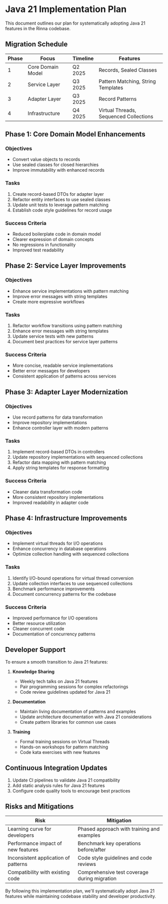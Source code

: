 <!-- Copyright (c) 2025 [Eric C. Mumford](https://github.com/heymumford) [@heymumford] -->

# Java 21 Implementation Plan

This document outlines our plan for systematically adopting Java 21 features in the Rinna codebase.

## Migration Schedule

| Phase | Focus | Timeline | Features |
|-------|-------|----------|----------|
| 1 | Core Domain Model | Q2 2025 | Records, Sealed Classes |
| 2 | Service Layer | Q3 2025 | Pattern Matching, String Templates |
| 3 | Adapter Layer | Q3 2025 | Record Patterns |
| 4 | Infrastructure | Q4 2025 | Virtual Threads, Sequenced Collections |

## Phase 1: Core Domain Model Enhancements

### Objectives
- Convert value objects to records
- Use sealed classes for closed hierarchies
- Improve immutability with enhanced records

### Tasks
1. Create record-based DTOs for adapter layer
2. Refactor entity interfaces to use sealed classes
3. Update unit tests to leverage pattern matching
4. Establish code style guidelines for record usage

### Success Criteria
- Reduced boilerplate code in domain model
- Clearer expression of domain concepts
- No regressions in functionality
- Improved test readability

## Phase 2: Service Layer Improvements

### Objectives
- Enhance service implementations with pattern matching
- Improve error messages with string templates
- Create more expressive workflows

### Tasks
1. Refactor workflow transitions using pattern matching
2. Enhance error messages with string templates
3. Update service tests with new patterns
4. Document best practices for service layer patterns

### Success Criteria
- More concise, readable service implementations
- Better error messages for developers
- Consistent application of patterns across services

## Phase 3: Adapter Layer Modernization

### Objectives
- Use record patterns for data transformation
- Improve repository implementations
- Enhance controller layer with modern patterns

### Tasks
1. Implement record-based DTOs in controllers
2. Update repository implementations with sequenced collections
3. Refactor data mapping with pattern matching
4. Apply string templates for response formatting

### Success Criteria
- Cleaner data transformation code
- More consistent repository implementations
- Improved readability in adapter code

## Phase 4: Infrastructure Improvements

### Objectives
- Implement virtual threads for I/O operations
- Enhance concurrency in database operations
- Optimize collection handling with sequenced collections

### Tasks
1. Identify I/O-bound operations for virtual thread conversion
2. Update collection interfaces to use sequenced collections
3. Benchmark performance improvements
4. Document concurrency patterns for the codebase

### Success Criteria
- Improved performance for I/O operations
- Better resource utilization
- Cleaner concurrent code
- Documentation of concurrency patterns

## Developer Support

To ensure a smooth transition to Java 21 features:

1. **Knowledge Sharing**
   - Weekly tech talks on Java 21 features
   - Pair programming sessions for complex refactorings
   - Code review guidelines updated for Java 21

2. **Documentation**
   - Maintain living documentation of patterns and examples
   - Update architecture documentation with Java 21 considerations
   - Create pattern libraries for common use cases

3. **Training**
   - Formal training sessions on Virtual Threads
   - Hands-on workshops for pattern matching
   - Code kata exercises with new features

## Continuous Integration Updates

1. Update CI pipelines to validate Java 21 compatibility
2. Add static analysis rules for Java 21 features
3. Configure code quality tools to encourage best practices

## Risks and Mitigations

| Risk | Mitigation |
|------|------------|
| Learning curve for developers | Phased approach with training and examples |
| Performance impact of new features | Benchmark key operations before/after |
| Inconsistent application of patterns | Code style guidelines and code reviews |
| Compatibility with existing code | Comprehensive test coverage during migration |

By following this implementation plan, we'll systematically adopt Java 21 features while maintaining codebase stability and developer productivity.
